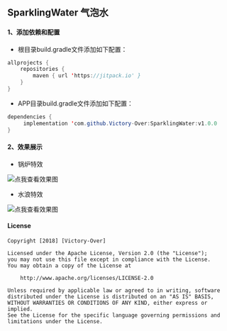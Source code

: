 ## SparklingWater 气泡水

#### 1、添加依赖和配置
* 根目录build.gradle文件添加如下配置：

```Java
allprojects {
    repositories {
       	maven { url 'https://jitpack.io' }
    }
}
```

* APP目录build.gradle文件添加如下配置：

```Java
dependencies {
     implementation 'com.github.Victory-Over:SparklingWater:v1.0.0
}
```

#### 2、效果展示
* 锅炉特效

![点我查看效果图](https://github.com/Victory-Over/SparklingWater/blob/master/file_boiler.gif)

* 水浪特效

![点我查看效果图](https://github.com/Victory-Over/SparklingWater/blob/master/file_bubble.gif)


#### License

```
Copyright [2018] [Victory-Over]

Licensed under the Apache License, Version 2.0 (the "License");
you may not use this file except in compliance with the License.
You may obtain a copy of the License at

    http://www.apache.org/licenses/LICENSE-2.0

Unless required by applicable law or agreed to in writing, software
distributed under the License is distributed on an "AS IS" BASIS,
WITHOUT WARRANTIES OR CONDITIONS OF ANY KIND, either express or implied.
See the License for the specific language governing permissions and
limitations under the License.
```
